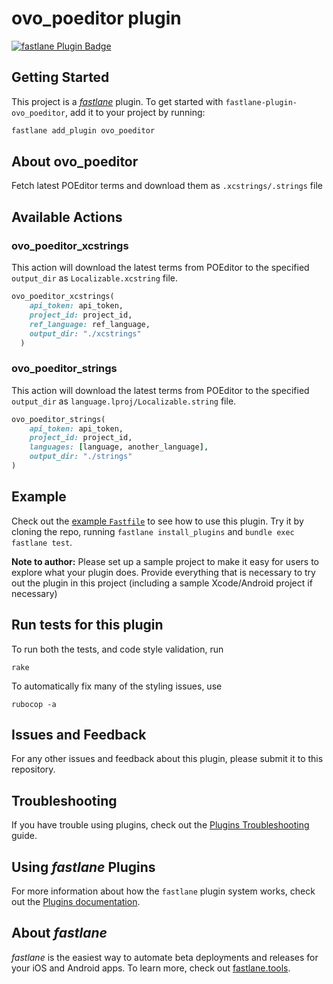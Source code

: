 # ovo_poeditor plugin

[![fastlane Plugin Badge](https://rawcdn.githack.com/fastlane/fastlane/master/fastlane/assets/plugin-badge.svg)](https://rubygems.org/gems/fastlane-plugin-ovo_poeditor)

## Getting Started

This project is a [_fastlane_](https://github.com/fastlane/fastlane) plugin. To get started with `fastlane-plugin-ovo_poeditor`, add it to your project by running:

```bash
fastlane add_plugin ovo_poeditor
```

## About ovo_poeditor

Fetch latest POEditor terms and download them as `.xcstrings/.strings` file

## Available Actions

### ovo_poeditor_xcstrings

This action will download the latest terms from POEditor to the specified `output_dir` as `Localizable.xcstring` file.

```ruby
ovo_poeditor_xcstrings(
    api_token: api_token,
    project_id: project_id,
    ref_language: ref_language,
    output_dir: "./xcstrings"
  )
```

### ovo_poeditor_strings

This action will download the latest terms from POEditor to the specified `output_dir` as `language.lproj/Localizable.string` file.

```ruby
ovo_poeditor_strings(
    api_token: api_token,
    project_id: project_id,
    languages: [language, another_language],
    output_dir: "./strings"
)
```

## Example

Check out the [example `Fastfile`](fastlane/Fastfile) to see how to use this plugin. Try it by cloning the repo, running `fastlane install_plugins` and `bundle exec fastlane test`.

**Note to author:** Please set up a sample project to make it easy for users to explore what your plugin does. Provide everything that is necessary to try out the plugin in this project (including a sample Xcode/Android project if necessary)

## Run tests for this plugin

To run both the tests, and code style validation, run

```
rake
```

To automatically fix many of the styling issues, use
```
rubocop -a
```

## Issues and Feedback

For any other issues and feedback about this plugin, please submit it to this repository.

## Troubleshooting

If you have trouble using plugins, check out the [Plugins Troubleshooting](https://docs.fastlane.tools/plugins/plugins-troubleshooting/) guide.

## Using _fastlane_ Plugins

For more information about how the `fastlane` plugin system works, check out the [Plugins documentation](https://docs.fastlane.tools/plugins/create-plugin/).

## About _fastlane_

_fastlane_ is the easiest way to automate beta deployments and releases for your iOS and Android apps. To learn more, check out [fastlane.tools](https://fastlane.tools).
